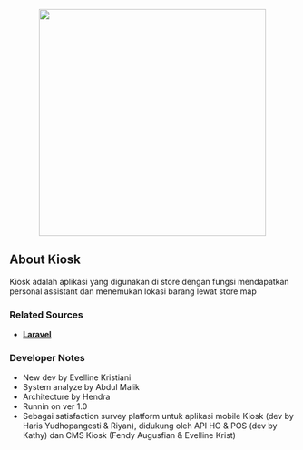 <p align="center"><a href="https://i.pinimg.com/originals/cf/3c/34/cf3c3406dee204adb4d34d4195a6679f.png" target="_blank"><img src="https://i.pinimg.com/originals/cf/3c/34/cf3c3406dee204adb4d34d4195a6679f.png" width="400"></a></p>


## About  Kiosk
Kiosk adalah aplikasi yang digunakan di store dengan fungsi mendapatkan personal assistant dan menemukan lokasi barang lewat store map 

### Related Sources
- **[Laravel](https://laravel.com)**

### Developer Notes
- New dev by Evelline Kristiani
- System analyze by Abdul Malik
- Architecture by Hendra
- Runnin on ver 1.0
- Sebagai satisfaction survey platform untuk aplikasi mobile Kiosk (dev by Haris Yudhopangesti & Riyan), didukung oleh API HO & POS (dev by Kathy) dan CMS Kiosk (Fendy Augusfian & Evelline Krist) 



